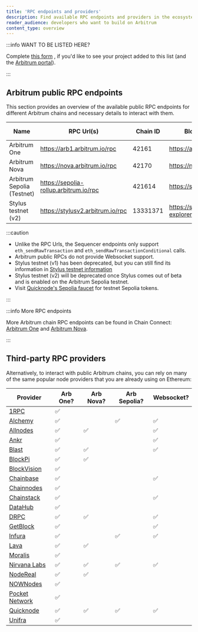 ```yaml
---
title: 'RPC endpoints and providers'
description: Find available RPC endpoints and providers in the ecosystem
reader_audience: developers who want to build on Arbitrum
content_type: overview
---
```


:::info WANT TO BE LISTED HERE?

Complete [this form](@portalApplicationForm@) , if you'd like to see your project added to this list (and the [Arbitrum portal](https://portal.arbitrum.one/)).

:::

## Arbitrum public RPC endpoints

This section provides an overview of the available public RPC endpoints for different Arbitrum chains and necessary details to interact with them.

| Name                       | RPC Url(s)                             | Chain ID | Block explorer                         | Underlying chain | Tech stack       | Sequencer feed URL                    | Sequencer endpoint<sup>⚠️</sup>                  |
| -------------------------- | -------------------------------------- | -------- | -------------------------------------- | ---------------- | ---------------- | ------------------------------------- | ------------------------------------------------ |
| Arbitrum One               | https://arb1.arbitrum.io/rpc           | 42161    | https://arbiscan.io/                   | Ethereum         | Nitro (Rollup)   | wss://arb1.arbitrum.io/feed           | https://arb1-sequencer.arbitrum.io/rpc           |
| Arbitrum Nova              | https://nova.arbitrum.io/rpc           | 42170    | https://nova.arbiscan.io/              | Ethereum         | Nitro (AnyTrust) | wss://nova.arbitrum.io/feed           | https://nova-sequencer.arbitrum.io/rpc           |
| Arbitrum Sepolia (Testnet) | https://sepolia-rollup.arbitrum.io/rpc | 421614   | https://sepolia.arbiscan.io            | Sepolia          | Nitro (Rollup)   | wss://sepolia-rollup.arbitrum.io/feed | https://sepolia-rollup-sequencer.arbitrum.io/rpc |
| Stylus testnet (v2)        | https://stylusv2.arbitrum.io/rpc       | 13331371 | https://stylusv2-explorer.arbitrum.io/ | Arbitrum Sepolia | Nitro (Rollup)   | wss://stylusv2.arbitrum.io/feed       | https://stylusv2-sequencer.arbitrum.io/rpc       |

:::caution

- Unlike the RPC Urls, the Sequencer endpoints only support `eth_sendRawTransaction` and `eth_sendRawTransactionConditional` calls.
- Arbitrum public RPCs do not provide Websocket support.
- Stylus testnet (v1) has been deprecated, but you can still find its information in [Stylus testnet information](/stylus/reference/testnet-information.md)
- Stylus testnet (v2) will be deprecated once Stylus comes out of beta and is enabled on the Arbitrum Sepolia testnet.
- Visit [Quicknode's Sepolia faucet](https://faucet.quicknode.com/arbitrum/sepolia) for testnet Sepolia tokens.

:::

:::info More RPC endpoints

More Arbitrum chain RPC endpoints can be found in Chain Connect: [Arbitrum One](https://www.alchemy.com/chain-connect/chain/arbitrum-one) and [Arbitrum Nova](https://www.alchemy.com/chain-connect/chain/arbitrum-nova).

:::

## Third-party RPC providers

Alternatively, to interact with public Arbitrum chains, you can rely on many of the same popular node providers that you are already using on Ethereum:

| Provider                                                                             | Arb One? | Arb Nova? | Arb Sepolia? | Websocket? |
| ------------------------------------------------------------------------------------ | -------- | --------- | ------------ | ---------- |
| [1RPC](https://docs.1rpc.io/overview/supported-networks#arbitrum)                    | ✅       |           |              |            |
| [Alchemy](https://docs.alchemy.com/reference/arbitrum-api-quickstart)                | ✅       |           | ✅           | ✅         |
| [Allnodes](https://arbitrum.publicnode.com)                                          | ✅       | ✅        |              | ✅         |
| [Ankr](https://www.ankr.com/docs/rpc-service/chains/chains-list/#arbitrum)           | ✅       |           |              | ✅         |
| [Blast](https://blastapi.io/public-api/arbitrum)                                     | ✅       | ✅        |              | ✅         |
| [BlockPi](https://docs.blockpi.io/documentations/api-reference/arbitrum)             | ✅       | ✅        |              |            |
| [BlockVision](https://dashboard.blockvision.org/connect)                             | ✅       |           |              |            |
| [Chainbase](https://docs.chainbase.com/docs/chain-api-overview#arbitrum-one)         | ✅       |           |              | ✅         |
| [Chainnodes](https://www.chainnodes.org/chains/arbitrum)                             | ✅       |           |              |            |
| [Chainstack](https://chainstack.com/build-better-with-arbitrum/)                     | ✅       |           |              | ✅         |
| [DataHub](https://datahub.figment.io/)                                               | ✅       |           |              |            |
| [DRPC](https://drpc.org/public-endpoints/arbitrum)                                   | ✅       | ✅        |              | ✅         |
| [GetBlock](https://getblock.io/nodes/arb/)                                           | ✅       |           |              | ✅         |
| [Infura](https://docs.infura.io/infura/networks/arbitrum)                            | ✅       |           | ✅           | ✅         |
| [Lava](https://docs.lavanet.xyz/gateway-access)                                      | ✅       | ✅        |              |            |
| [Moralis](https://docs.moralis.io/reference/introduction)                            | ✅       |           |              |            |
| [Nirvana Labs](https://nirvanalabs.io)                                               | ✅       | ✅        | ✅           | ✅         |
| [NodeReal](https://nodereal.io/meganode/api-marketplace/arbitrum-nitro-rpc)          | ✅       | ✅        |              |            |
| [NOWNodes](https://nownodes.io/nodes/arbitrum-arb)                                   | ✅       |           |              |            |
| [Pocket Network](https://docs.pokt.network/welcome-to-pokt-network/supported-chains) | ✅       |           |              |            |
| [Quicknode](https://www.quicknode.com/chains/arb)                                    | ✅       | ✅        | ✅           | ✅         |
| [Unifra](https://unifra.io/)                                                         | ✅       |           |              |            |
